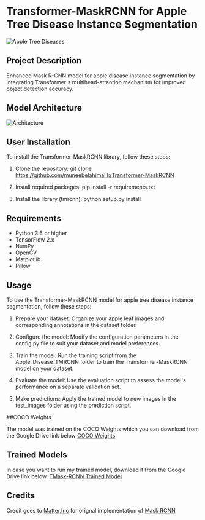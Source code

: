 # Transformer-MaskRCNN for Apple Tree Disease Instance Segmentation

![Apple Tree Diseases](https://github.com/muneebelahimalik/Transformer-MaskRCNN/assets/59524535/15eb6fd1-0481-4895-9f3a-bb07608dcfcf)


## Project Description
Enhanced Mask R-CNN model for apple disease instance segmentation by integrating Transformer's multihead-attention mechanism for improved object detection accuracy.

## Model Architecture

![Architecture](https://github.com/muneebelahimalik/Transformer-MaskRCNN/assets/59524535/f31a3952-cc3f-4776-be22-1b172471ce78)

## User Installation

To install the Transformer-MaskRCNN library, follow these steps:

1. Clone the repository:
git clone https://github.com/muneebelahimalik/Transformer-MaskRCNN

2. Install required packages:
pip install -r requirements.txt


3. Install the library (tmrcnn):
python setup.py install

## Requirements

- Python 3.6 or higher
- TensorFlow 2.x
- NumPy
- OpenCV
- Matplotlib
- Pillow

## Usage

To use the Transformer-MaskRCNN model for apple tree disease instance segmentation, follow these steps:

1. Prepare your dataset: Organize your apple leaf images and corresponding annotations in the dataset folder.

2. Configure the model: Modify the configuration parameters in the config.py file to suit your dataset and model preferences.

3. Train the model: Run the training script from the Apple_Disease_TMRCNN folder to train the Transformer-MaskRCNN model on your dataset.

4. Evaluate the model: Use the evaluation script to assess the model's performance on a separate validation set.

5. Make predictions: Apply the trained model to new images in the test_images folder using the prediction script.

##COCO Weights

The model was trained on the COCO Weights which you can download from the Google Drive link below
[COCO Weights](https://drive.google.com/file/d/1hHV_eodAH8QEpNEH_gTP47UJ4h93HAB7/view?usp=sharing)

## Trained Models

In case you want to run my trained model, download it from the Google Drive link below.
[TMask-RCNN Trained Model](https://drive.google.com/file/d/1rCWxYvmYygt9ToTQK3TC2D2ov_XRvDuf/view?usp=sharing)


## Credits

Credit goes to [Matter,Inc](https://github.com/matterport) for orignal implementation of [Mask RCNN](https://github.com/matterport/Mask_RCNN)

